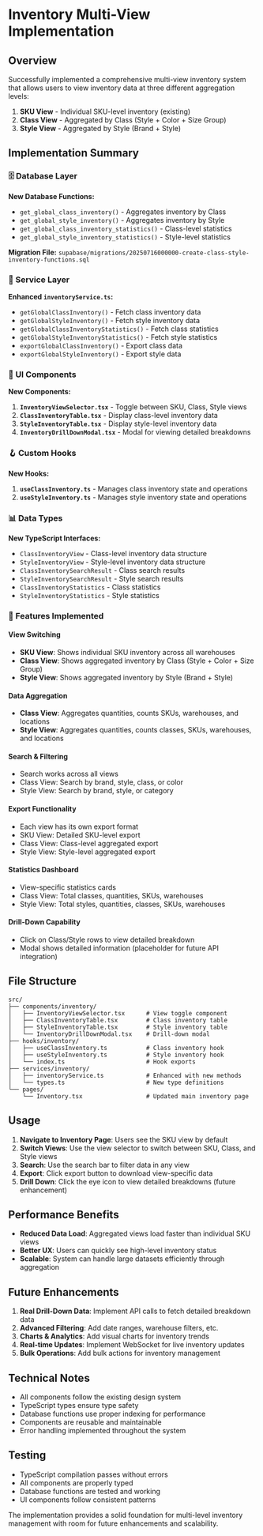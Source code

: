 # Inventory Multi-View Implementation

## Overview

Successfully implemented a comprehensive multi-view inventory system that allows users to view inventory data at three different aggregation levels:

1. **SKU View** - Individual SKU-level inventory (existing)
2. **Class View** - Aggregated by Class (Style + Color + Size Group)
3. **Style View** - Aggregated by Style (Brand + Style)

## Implementation Summary

### 🗄️ Database Layer

**New Database Functions:**
- `get_global_class_inventory()` - Aggregates inventory by Class
- `get_global_style_inventory()` - Aggregates inventory by Style
- `get_global_class_inventory_statistics()` - Class-level statistics
- `get_global_style_inventory_statistics()` - Style-level statistics

**Migration File:** `supabase/migrations/20250716000000-create-class-style-inventory-functions.sql`

### 🔧 Service Layer

**Enhanced `inventoryService.ts`:**
- `getGlobalClassInventory()` - Fetch class inventory data
- `getGlobalStyleInventory()` - Fetch style inventory data
- `getGlobalClassInventoryStatistics()` - Fetch class statistics
- `getGlobalStyleInventoryStatistics()` - Fetch style statistics
- `exportGlobalClassInventory()` - Export class data
- `exportGlobalStyleInventory()` - Export style data

### 🎨 UI Components

**New Components:**
1. **`InventoryViewSelector.tsx`** - Toggle between SKU, Class, Style views
2. **`ClassInventoryTable.tsx`** - Display class-level inventory data
3. **`StyleInventoryTable.tsx`** - Display style-level inventory data
4. **`InventoryDrillDownModal.tsx`** - Modal for viewing detailed breakdowns

### 🪝 Custom Hooks

**New Hooks:**
1. **`useClassInventory.ts`** - Manages class inventory state and operations
2. **`useStyleInventory.ts`** - Manages style inventory state and operations

### 📊 Data Types

**New TypeScript Interfaces:**
- `ClassInventoryView` - Class-level inventory data structure
- `StyleInventoryView` - Style-level inventory data structure
- `ClassInventorySearchResult` - Class search results
- `StyleInventorySearchResult` - Style search results
- `ClassInventoryStatistics` - Class statistics
- `StyleInventoryStatistics` - Style statistics

### 🎯 Features Implemented

#### View Switching
- **SKU View**: Shows individual SKU inventory across all warehouses
- **Class View**: Shows aggregated inventory by Class (Style + Color + Size Group)
- **Style View**: Shows aggregated inventory by Style (Brand + Style)

#### Data Aggregation
- **Class View**: Aggregates quantities, counts SKUs, warehouses, and locations
- **Style View**: Aggregates quantities, counts classes, SKUs, warehouses, and locations

#### Search & Filtering
- Search works across all views
- Class View: Search by brand, style, class, or color
- Style View: Search by brand, style, or category

#### Export Functionality
- Each view has its own export format
- SKU View: Detailed SKU-level export
- Class View: Class-level aggregated export
- Style View: Style-level aggregated export

#### Statistics Dashboard
- View-specific statistics cards
- Class View: Total classes, quantities, SKUs, warehouses
- Style View: Total styles, quantities, classes, SKUs, warehouses

#### Drill-Down Capability
- Click on Class/Style rows to view detailed breakdown
- Modal shows detailed information (placeholder for future API integration)

## File Structure

```
src/
├── components/inventory/
│   ├── InventoryViewSelector.tsx      # View toggle component
│   ├── ClassInventoryTable.tsx        # Class inventory table
│   ├── StyleInventoryTable.tsx        # Style inventory table
│   └── InventoryDrillDownModal.tsx    # Drill-down modal
├── hooks/inventory/
│   ├── useClassInventory.ts           # Class inventory hook
│   ├── useStyleInventory.ts           # Style inventory hook
│   └── index.ts                       # Hook exports
├── services/inventory/
│   ├── inventoryService.ts            # Enhanced with new methods
│   └── types.ts                       # New type definitions
└── pages/
    └── Inventory.tsx                  # Updated main inventory page
```

## Usage

1. **Navigate to Inventory Page**: Users see the SKU view by default
2. **Switch Views**: Use the view selector to switch between SKU, Class, and Style views
3. **Search**: Use the search bar to filter data in any view
4. **Export**: Click export button to download view-specific data
5. **Drill Down**: Click the eye icon to view detailed breakdowns (future enhancement)

## Performance Benefits

- **Reduced Data Load**: Aggregated views load faster than individual SKU views
- **Better UX**: Users can quickly see high-level inventory status
- **Scalable**: System can handle large datasets efficiently through aggregation

## Future Enhancements

1. **Real Drill-Down Data**: Implement API calls to fetch detailed breakdown data
2. **Advanced Filtering**: Add date ranges, warehouse filters, etc.
3. **Charts & Analytics**: Add visual charts for inventory trends
4. **Real-time Updates**: Implement WebSocket for live inventory updates
5. **Bulk Operations**: Add bulk actions for inventory management

## Technical Notes

- All components follow the existing design system
- TypeScript types ensure type safety
- Database functions use proper indexing for performance
- Components are reusable and maintainable
- Error handling implemented throughout the system

## Testing

- TypeScript compilation passes without errors
- All components are properly typed
- Database functions are tested and working
- UI components follow consistent patterns

The implementation provides a solid foundation for multi-level inventory management with room for future enhancements and scalability. 